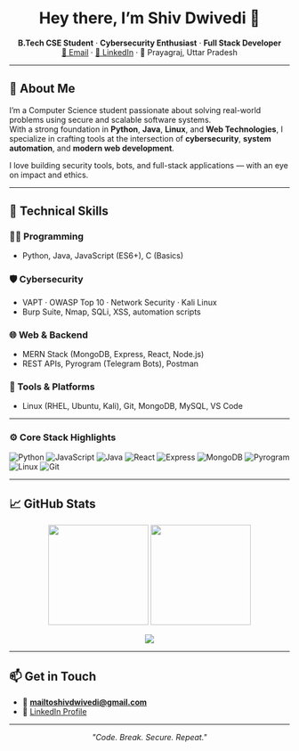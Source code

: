 <h1 align="center">Hey there, I’m Shiv Dwivedi 👋</h1>

<p align="center">
  <b>B.Tech CSE Student</b> · <b>Cybersecurity Enthusiast</b> · <b>Full Stack Developer</b><br/>
  <a href="mailto:mailtoshivdwivedi@gmail.com">📧 Email</a> · 
  <a href="https://www.linkedin.com/in/shiv-dwivedi-93ab67247">💼 LinkedIn</a> · 
  📍 Prayagraj, Uttar Pradesh
</p>

---

## 🚀 About Me

I’m a Computer Science student passionate about solving real-world problems using secure and scalable software systems.  
With a strong foundation in **Python**, **Java**, **Linux**, and **Web Technologies**, I specialize in crafting tools at the intersection of **cybersecurity**, **system automation**, and **modern web development**.

I love building security tools, bots, and full-stack applications — with an eye on impact and ethics.

---

## 🧠 Technical Skills

### 👨‍💻 Programming
- Python, Java, JavaScript (ES6+), C (Basics)

### 🛡️ Cybersecurity
- VAPT · OWASP Top 10 · Network Security · Kali Linux
- Burp Suite, Nmap, SQLi, XSS, automation scripts

### 🌐 Web & Backend
- MERN Stack (MongoDB, Express, React, Node.js)
- REST APIs, Pyrogram (Telegram Bots), Postman

### 🧰 Tools & Platforms
- Linux (RHEL, Ubuntu, Kali), Git, MongoDB, MySQL, VS Code

---

### ⚙️ Core Stack Highlights

![Python](https://img.shields.io/badge/Python-3776AB?style=for-the-badge&logo=python&logoColor=white)
![JavaScript](https://img.shields.io/badge/JavaScript-F7DF1E?style=for-the-badge&logo=javascript&logoColor=black)
![Java](https://img.shields.io/badge/Java-007396?style=for-the-badge&logo=java&logoColor=white)
![React](https://img.shields.io/badge/React-61DAFB?style=for-the-badge&logo=react&logoColor=black)
![Express](https://img.shields.io/badge/Express.js-000000?style=for-the-badge&logo=express&logoColor=white)
![MongoDB](https://img.shields.io/badge/MongoDB-4EA94B?style=for-the-badge&logo=mongodb&logoColor=white)
![Pyrogram](https://img.shields.io/badge/Pyrogram-Telegram-blue?style=for-the-badge&logo=telegram&logoColor=white)
![Linux](https://img.shields.io/badge/Linux-Kali-informational?style=for-the-badge&logo=linux&logoColor=white)
![Git](https://img.shields.io/badge/Git-F05032?style=for-the-badge&logo=git&logoColor=white)

---


## 📈 GitHub Stats

<p align="center">
  <img src="https://github-readme-stats.vercel.app/api?username=Shiv-Dwivedi&show_icons=true&theme=tokyonight" height="180px"/>
  <img src="https://streak-stats.demolab.com/?user=Shiv-Dwivedi&theme=tokyonight" height="180px"/>
</p>

<p align="center">
  <img src="https://github-readme-stats.vercel.app/api/top-langs/?username=Shiv-Dwivedi&layout=compact&theme=tokyonight" />
</p>

---

## 📫 Get in Touch

- 📧 **mailtoshivdwivedi@gmail.com**  
- 🔗 [LinkedIn Profile](https://www.linkedin.com/in/shiv-dwivedi-93ab67247)

---

<p align="center"><i>"Code. Break. Secure. Repeat."</i></p>
